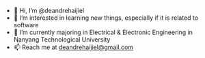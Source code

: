 - 👋 Hi, I’m @deandrehaijiel
- 👀 I’m interested in learning new things, especially if it is related to software
- 🌱 I’m currently majoring in Electrical & Electronic Engineering in Nanyang Technological University
- 📫 Reach me at deandrehaijiel@gmail.com

<!---
deandrehaijiel/deandrehaijiel is a ✨ special ✨ repository because its `README.md` (this file) appears on your GitHub profile.
You can click the Preview link to take a look at your changes.
--->
